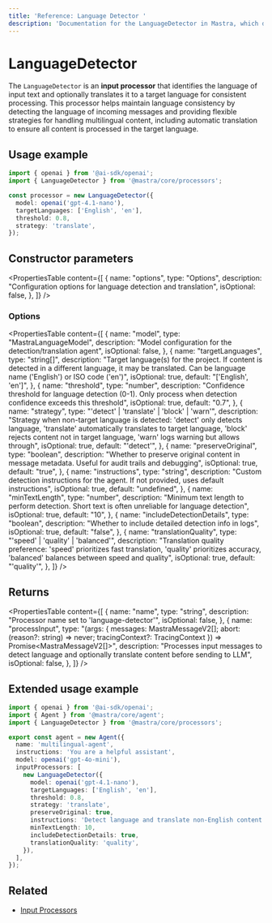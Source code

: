 ```yaml
---
title: 'Reference: Language Detector '
description: 'Documentation for the LanguageDetector in Mastra, which detects language and can translate content in AI responses.'
---
```


# LanguageDetector

The `LanguageDetector` is an **input processor** that identifies the language of input text and optionally translates it to a target language for consistent processing. This processor helps maintain language consistency by detecting the language of incoming messages and providing flexible strategies for handling multilingual content, including automatic translation to ensure all content is processed in the target language.

## Usage example

```typescript copy
import { openai } from '@ai-sdk/openai';
import { LanguageDetector } from '@mastra/core/processors';

const processor = new LanguageDetector({
  model: openai('gpt-4.1-nano'),
  targetLanguages: ['English', 'en'],
  threshold: 0.8,
  strategy: 'translate',
});
```

## Constructor parameters

<PropertiesTable
content={[
{
name: "options",
type: "Options",
description: "Configuration options for language detection and translation",
isOptional: false,
},
]}
/>

### Options

<PropertiesTable
content={[
{
name: "model",
type: "MastraLanguageModel",
description: "Model configuration for the detection/translation agent",
isOptional: false,
},
{
name: "targetLanguages",
type: "string[]",
description: "Target language(s) for the project. If content is detected in a different language, it may be translated. Can be language name ('English') or ISO code ('en')",
isOptional: true,
default: "['English', 'en']",
},
{
name: "threshold",
type: "number",
description: "Confidence threshold for language detection (0-1). Only process when detection confidence exceeds this threshold",
isOptional: true,
default: "0.7",
},
{
name: "strategy",
type: "'detect' | 'translate' | 'block' | 'warn'",
description: "Strategy when non-target language is detected: 'detect' only detects language, 'translate' automatically translates to target language, 'block' rejects content not in target language, 'warn' logs warning but allows through",
isOptional: true,
default: "'detect'",
},
{
name: "preserveOriginal",
type: "boolean",
description: "Whether to preserve original content in message metadata. Useful for audit trails and debugging",
isOptional: true,
default: "true",
},
{
name: "instructions",
type: "string",
description: "Custom detection instructions for the agent. If not provided, uses default instructions",
isOptional: true,
default: "undefined",
},
{
name: "minTextLength",
type: "number",
description: "Minimum text length to perform detection. Short text is often unreliable for language detection",
isOptional: true,
default: "10",
},
{
name: "includeDetectionDetails",
type: "boolean",
description: "Whether to include detailed detection info in logs",
isOptional: true,
default: "false",
},
{
name: "translationQuality",
type: "'speed' | 'quality' | 'balanced'",
description: "Translation quality preference: 'speed' prioritizes fast translation, 'quality' prioritizes accuracy, 'balanced' balances between speed and quality",
isOptional: true,
default: "'quality'",
},
]}
/>

## Returns

<PropertiesTable
content={[
{
name: "name",
type: "string",
description: "Processor name set to 'language-detector'",
isOptional: false,
},
{
name: "processInput",
type: "(args: { messages: MastraMessageV2[]; abort: (reason?: string) => never; tracingContext?: TracingContext }) => Promise<MastraMessageV2[]>",
description: "Processes input messages to detect language and optionally translate content before sending to LLM",
isOptional: false,
},
]}
/>

## Extended usage example

```typescript filename="src/mastra/agents/multilingual-agent.ts" showLineNumbers copy
import { openai } from '@ai-sdk/openai';
import { Agent } from '@mastra/core/agent';
import { LanguageDetector } from '@mastra/core/processors';

export const agent = new Agent({
  name: 'multilingual-agent',
  instructions: 'You are a helpful assistant',
  model: openai('gpt-4o-mini'),
  inputProcessors: [
    new LanguageDetector({
      model: openai('gpt-4.1-nano'),
      targetLanguages: ['English', 'en'],
      threshold: 0.8,
      strategy: 'translate',
      preserveOriginal: true,
      instructions: 'Detect language and translate non-English content to English while preserving original intent',
      minTextLength: 10,
      includeDetectionDetails: true,
      translationQuality: 'quality',
    }),
  ],
});
```

## Related

- [Input Processors](/docs/agents/guardrails)
